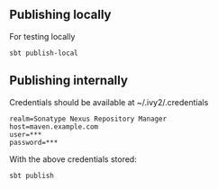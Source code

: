 Publishing locally
----------
For testing locally

    sbt publish-local

Publishing internally
----------
Credentials should be available at ~/.ivy2/.credentials

    realm=Sonatype Nexus Repository Manager
    host=maven.example.com
    user=***
    password=***

With the above credentials stored:

    sbt publish
